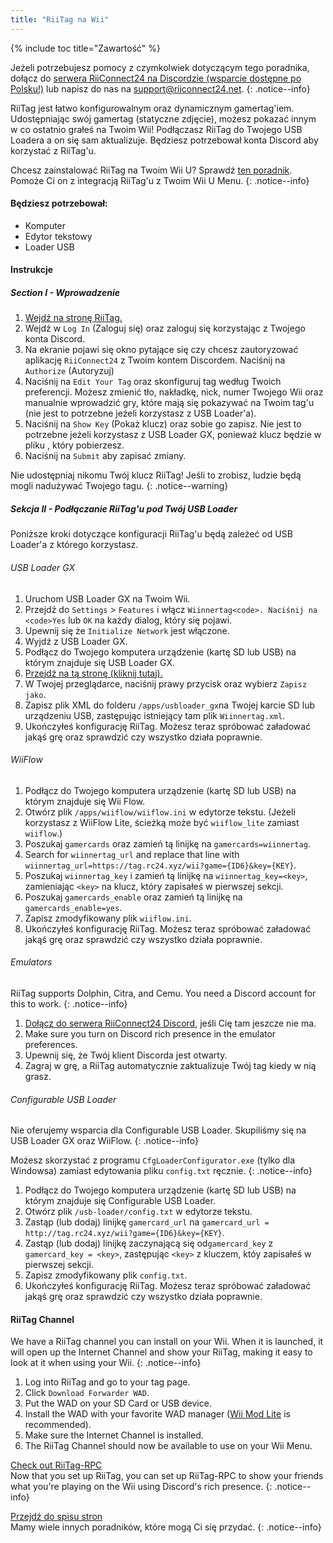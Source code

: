 ```yaml
---
title: "RiiTag na Wii"
---
```


{% include toc title="Zawartość" %}

Jeżeli potrzebujesz pomocy z czymkolwiek dotyczącym tego poradnika, dołącz do [serwera RiiConnect24 na Discordzie (wsparcie dostępne po Polsku!)](https://discord.gg/rc24) lub napisz do nas na [support@riiconnect24.net](mailto:support@riiconnect24.net).
{: .notice--info}

RiiTag jest łatwo konfigurowalnym oraz dynamicznym gamertag'iem. Udostępniając swój gamertag (statyczne zdjęcie), możesz pokazać innym w co ostatnio grałeś na Twoim Wii! Podłączasz RiiTag do Twojego USB Loadera a on się sam aktualizuje. Będziesz potrzebował konta Discord aby korzystać z RiiTag'u.

Chcesz zainstalować RiiTag na Twoim Wii U? Sprawdź [ten poradnik](riitag-wiiu). Pomoże Ci on z integracją RiiTag'u z Twoim Wii U Menu.
{: .notice--info}

#### Będziesz potrzebował:

* Komputer
* Edytor tekstowy
* Loader USB

#### Instrukcje

##### Section I - Wprowadzenie

1. [Wejdź na stronę RiiTag.](https://tag.rc24.xyz/)
2. Wejdź w `Log In` (Zaloguj się) oraz zaloguj się korzystając z Twojego konta Discord.
3. Na ekranie pojawi się okno pytające się czy chcesz zautoryzować aplikację `RiiConnect24` z Twoim kontem Discordem. Naciśnij na `Authorize` (Autoryzuj)
4. Naciśnij na `Edit Your Tag` oraz skonfiguruj tag według Twoich preferencji. Możesz zmienić tło, nakładkę, nick, numer Twojego Wii oraz manualnie wprowadzić gry, które mają się pokazywać na Twoim tag'u (nie jest to potrzebne jeżeli korzystasz z USB Loader'a).
5. Naciśnij na `Show Key` (Pokaż klucz)</code> oraz sobie go zapisz. Nie jest to potrzebne jeżeli korzystasz z USB Loader GX, ponieważ klucz będzie w pliku , który pobierzesz.
6. Naciśnij na `Submit` aby zapisać zmiany.

Nie udostępniaj nikomu Twój klucz RiiTag! Jeśli to zrobisz, ludzie będą mogli nadużywać Twojego tagu.
{: .notice--warning}

##### Sekcja II - Podłączanie RiiTag'u pod Twój USB Loader

Poniższe kroki dotyczące konfiguracji RiiTag'u będą zależeć od USB Loader'a z którego korzystasz.

###### USB Loader GX

1. Uruchom USB Loader GX na Twoim Wii.
2. Przejdź do `Settings` > `Features` i włącz `Wiinnertag<code>. Naciśnij na <code>Yes` lub `OK` na każdy dialog, który się pojawi.
3. Upewnij się że `Initialize Network` jest włączone.
4. Wyjdź z USB Loader GX.
5. Podłącz do Twojego komputera urządzenie (kartę SD lub USB) na którym znajduje się USB Loader GX.
6. [Przejdź na tą stronę (kliknij tutaj).](https://tag.rc24.xyz/Wiinnertag.xml)
7. W Twojej przeglądarce, naciśnij prawy przycisk oraz wybierz `Zapisz jako`.
8. Zapisz plik XML do folderu `/apps/usbloader_gx`na Twojej karcie SD lub urządzeniu USB, zastępując istniejący tam plik `Wiinnertag.xml`.
9. Ukończyłeś konfigurację RiiTag. Możesz teraz spróbować załadować jakąś grę oraz sprawdzić czy wszystko działa poprawnie.

###### WiiFlow

1. Podłącz do Twojego komputera urządzenie (kartę SD lub USB) na którym znajduje się Wii Flow.
2. Otwórz plik `/apps/wiiflow/wiiflow.ini` w edytorze tekstu. (Jeżeli korzystasz z WiiFlow Lite, ścieżką może być `wiiflow_lite` zamiast `wiiflow`.)
3. Poszukaj `gamercards` oraz zamień tą linijkę na `gamercards=wiinnertag`.
4. Search for `wiinnertag_url` and replace that line with `wiinnertag_url=https://tag.rc24.xyz/wii?game={ID6}&key={KEY}`.
5. Poszukaj `wiinnertag_key` i zamień tą linijkę na `wiinnertag_key=<key>`, zamieniając `<key>` na klucz, który zapisałeś w pierwszej sekcji.
6. Poszukaj `gamercards_enable` oraz zamień tą linijkę na `gamercards_enable=yes`.
7. Zapisz zmodyfikowany plik `wiiflow.ini`.
8. Ukończyłeś konfigurację RiiTag. Możesz teraz spróbować załadować jakąś grę oraz sprawdzić czy wszystko działa poprawnie.

###### Emulators

RiiTag supports Dolphin, Citra, and Cemu. You need a Discord account for this to work.
{: .notice--info}

1. [Dołącz do serwera RiiConnect24 Discord](https://discord.gg/rc24), jeśli Cię tam jeszcze nie ma.
2. Make sure you turn on Discord rich presence in the emulator preferences.
3. Upewnij się, że Twój klient Discorda jest otwarty.
4. Zagraj w grę, a RiiTag automatycznie zaktualizuje Twój tag kiedy w nią grasz.

###### Configurable USB Loader

Nie oferujemy wsparcia dla Configurable USB Loader. Skupiliśmy się na USB Loader GX oraz WiiFlow.
{: .notice--info}

Możesz skorzystać z programu `CfgLoaderConfigurator.exe` (tylko dla Windowsa) zamiast edytowania pliku `config.txt` ręcznie.
{: .notice--info}

1. Podłącz do Twojego komputera urządzenie (kartę SD lub USB) na którym znajduje się Configurable USB Loader.
2. Otwórz plik `/usb-loader/config.txt` w edytorze tekstu.
3. Zastąp (lub dodaj) linijkę `gamercard_url` na `gamercard_url = http://tag.rc24.xyz/wii?game={ID6}&key={KEY}`.
4. Zastąp (lub dodaj) linijkę zaczynającą się od`gamercard_key` z `gamercard_key = <key>`, zastępując `<key>` z kluczem, któy zapisałeś w pierwszej sekcji.
5. Zapisz zmodyfikowany plik `config.txt`.
6. Ukończyłeś konfigurację RiiTag. Możesz teraz spróbować załadować jakąś grę oraz sprawdzić czy wszystko działa poprawnie.

#### RiiTag Channel

We have a RiiTag channel you can install on your Wii. When it is launched, it will open up the Internet Channel and show your RiiTag, making it easy to look at it when using your Wii.
{: .notice--info}

1. Log into RiiTag and go to your tag page.
2. Click `Download Forwarder WAD`.
3. Put the WAD on your SD Card or USB device.
4. Install the WAD with your favorite WAD manager ([Wii Mod Lite](wiimodlite) is recommended).
5. Make sure the Internet Channel is installed.
6. The RiiTag Channel should now be available to use on your Wii Menu.

[Check out RiiTag-RPC](https://github.com/RiiConnect24/RiiTag-RPC/releases/latest)<br> Now that you set up RiiTag, you can set up RiiTag-RPC to show your friends what you're playing on the Wii using Discord's rich presence.
{: .notice--info}

[Przejdź do spisu stron](site-navigation)<br> Mamy wiele innych poradników, które mogą Ci się przydać.
{: .notice--info}
